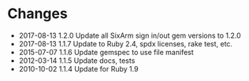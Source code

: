 # Changes

* 2017-08-13 1.2.0 Update all SixArm sign in/out gem versions to 1.2.0 
* 2017-08-13 1.1.7 Update to Ruby 2.4, spdx licenses, rake test, etc.
* 2015-07-07 1.1.6 Update gemspec to use file manifest
* 2012-03-14 1.1.5 Update docs, tests
* 2010-10-02 1.1.4 Update for Ruby 1.9
